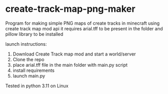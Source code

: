 # create-track-map-png-maker
Program for making simple PNG maps of create tracks in minecraft using create track map mod api
it requires arial.tff to be present in the folder and pillow library to be installed

launch instructions:
1. Download Create Track map mod and start a world/server
2. Clone the repo
3. place arial.tff file in the main folder with main.py script
4. install requirements
5. launch main.py

Tested in python 3.11 on Linux
